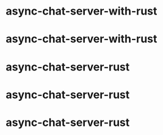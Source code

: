 # async-chat-server-with-rust
# async-chat-server-with-rust
# async-chat-server-rust
# async-chat-server-rust
# async-chat-server-rust
